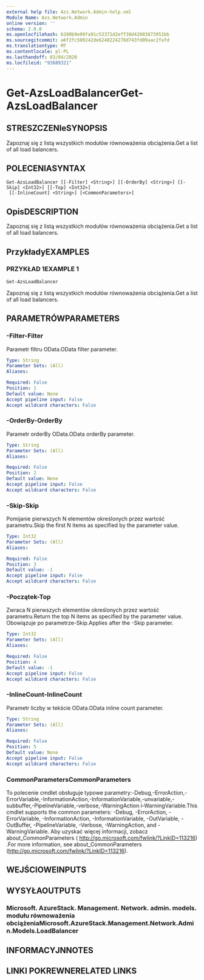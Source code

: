 ```yaml
---
external help file: Azs.Network.Admin-help.xml
Module Name: Azs.Network.Admin
online version: ''
schema: 2.0.0
ms.openlocfilehash: b280b9e99fa91c53371d2eff38d42003873951bb
ms.sourcegitcommit: a6f2fc500242de6248224278d743fd09aac2fafd
ms.translationtype: MT
ms.contentlocale: pl-PL
ms.lasthandoff: 03/04/2020
ms.locfileid: "93889321"
---
```

# <span data-ttu-id="d3b92-101">Get-AzsLoadBalancer</span><span class="sxs-lookup"><span data-stu-id="d3b92-101">Get-AzsLoadBalancer</span></span>

## <span data-ttu-id="d3b92-102">STRESZCZENIe</span><span class="sxs-lookup"><span data-stu-id="d3b92-102">SYNOPSIS</span></span>
<span data-ttu-id="d3b92-103">Zapoznaj się z listą wszystkich modułów równoważenia obciążenia.</span><span class="sxs-lookup"><span data-stu-id="d3b92-103">Get a list of all load balancers.</span></span>

## <span data-ttu-id="d3b92-104">POLECENIA</span><span class="sxs-lookup"><span data-stu-id="d3b92-104">SYNTAX</span></span>

```
Get-AzsLoadBalancer [[-Filter] <String>] [[-OrderBy] <String>] [[-Skip] <Int32>] [[-Top] <Int32>]
 [[-InlineCount] <String>] [<CommonParameters>]
```

## <span data-ttu-id="d3b92-105">Opis</span><span class="sxs-lookup"><span data-stu-id="d3b92-105">DESCRIPTION</span></span>
<span data-ttu-id="d3b92-106">Zapoznaj się z listą wszystkich modułów równoważenia obciążenia.</span><span class="sxs-lookup"><span data-stu-id="d3b92-106">Get a list of all load balancers.</span></span>

## <span data-ttu-id="d3b92-107">Przykłady</span><span class="sxs-lookup"><span data-stu-id="d3b92-107">EXAMPLES</span></span>

### <span data-ttu-id="d3b92-108">PRZYKŁAD 1</span><span class="sxs-lookup"><span data-stu-id="d3b92-108">EXAMPLE 1</span></span>
```
Get-AzsLoadBalancer
```

<span data-ttu-id="d3b92-109">Zapoznaj się z listą wszystkich modułów równoważenia obciążenia.</span><span class="sxs-lookup"><span data-stu-id="d3b92-109">Get a list of all load balancers.</span></span>

## <span data-ttu-id="d3b92-110">PARAMETRÓW</span><span class="sxs-lookup"><span data-stu-id="d3b92-110">PARAMETERS</span></span>

### <span data-ttu-id="d3b92-111">-Filter</span><span class="sxs-lookup"><span data-stu-id="d3b92-111">-Filter</span></span>
<span data-ttu-id="d3b92-112">Parametr filtru OData.</span><span class="sxs-lookup"><span data-stu-id="d3b92-112">OData filter parameter.</span></span>

```yaml
Type: String
Parameter Sets: (All)
Aliases:

Required: False
Position: 1
Default value: None
Accept pipeline input: False
Accept wildcard characters: False
```

### <span data-ttu-id="d3b92-113">-OrderBy</span><span class="sxs-lookup"><span data-stu-id="d3b92-113">-OrderBy</span></span>
<span data-ttu-id="d3b92-114">Parametr orderBy OData.</span><span class="sxs-lookup"><span data-stu-id="d3b92-114">OData orderBy parameter.</span></span>

```yaml
Type: String
Parameter Sets: (All)
Aliases:

Required: False
Position: 2
Default value: None
Accept pipeline input: False
Accept wildcard characters: False
```

### <span data-ttu-id="d3b92-115">-Skip</span><span class="sxs-lookup"><span data-stu-id="d3b92-115">-Skip</span></span>
<span data-ttu-id="d3b92-116">Pomijanie pierwszych N elementów określonych przez wartość parametru.</span><span class="sxs-lookup"><span data-stu-id="d3b92-116">Skip the first N items as specified by the parameter value.</span></span>

```yaml
Type: Int32
Parameter Sets: (All)
Aliases:

Required: False
Position: 3
Default value: -1
Accept pipeline input: False
Accept wildcard characters: False
```

### <span data-ttu-id="d3b92-117">-Początek</span><span class="sxs-lookup"><span data-stu-id="d3b92-117">-Top</span></span>
<span data-ttu-id="d3b92-118">Zwraca N pierwszych elementów określonych przez wartość parametru.</span><span class="sxs-lookup"><span data-stu-id="d3b92-118">Return the top N items as specified by the parameter value.</span></span>
<span data-ttu-id="d3b92-119">Obowiązuje po parametrze-Skip.</span><span class="sxs-lookup"><span data-stu-id="d3b92-119">Applies after the -Skip parameter.</span></span>

```yaml
Type: Int32
Parameter Sets: (All)
Aliases:

Required: False
Position: 4
Default value: -1
Accept pipeline input: False
Accept wildcard characters: False
```

### <span data-ttu-id="d3b92-120">-InlineCount</span><span class="sxs-lookup"><span data-stu-id="d3b92-120">-InlineCount</span></span>
<span data-ttu-id="d3b92-121">Parametr liczby w tekście OData.</span><span class="sxs-lookup"><span data-stu-id="d3b92-121">OData inline count parameter.</span></span>

```yaml
Type: String
Parameter Sets: (All)
Aliases:

Required: False
Position: 5
Default value: None
Accept pipeline input: False
Accept wildcard characters: False
```

### <span data-ttu-id="d3b92-122">CommonParameters</span><span class="sxs-lookup"><span data-stu-id="d3b92-122">CommonParameters</span></span>
<span data-ttu-id="d3b92-123">To polecenie cmdlet obsługuje typowe parametry:-Debug,-ErrorAction,-ErrorVariable,-InformationAction,-InformationVariable,-unvariable,-subbuffer,-PipelineVariable,-verbose,-WarningAction i-WarningVariable.</span><span class="sxs-lookup"><span data-stu-id="d3b92-123">This cmdlet supports the common parameters: -Debug, -ErrorAction, -ErrorVariable, -InformationAction, -InformationVariable, -OutVariable, -OutBuffer, -PipelineVariable, -Verbose, -WarningAction, and -WarningVariable.</span></span> <span data-ttu-id="d3b92-124">Aby uzyskać więcej informacji, zobacz about_CommonParameters ( http://go.microsoft.com/fwlink/?LinkID=113216) .</span><span class="sxs-lookup"><span data-stu-id="d3b92-124">For more information, see about_CommonParameters (http://go.microsoft.com/fwlink/?LinkID=113216).</span></span>

## <span data-ttu-id="d3b92-125">WEJŚCIOWE</span><span class="sxs-lookup"><span data-stu-id="d3b92-125">INPUTS</span></span>

## <span data-ttu-id="d3b92-126">WYSYŁA</span><span class="sxs-lookup"><span data-stu-id="d3b92-126">OUTPUTS</span></span>

### <span data-ttu-id="d3b92-127">Microsoft. AzureStack. Management. Network. admin. models. modułu równoważenia obciążenia</span><span class="sxs-lookup"><span data-stu-id="d3b92-127">Microsoft.AzureStack.Management.Network.Admin.Models.LoadBalancer</span></span>

## <span data-ttu-id="d3b92-128">INFORMACYJN</span><span class="sxs-lookup"><span data-stu-id="d3b92-128">NOTES</span></span>

## <span data-ttu-id="d3b92-129">LINKI POKREWNE</span><span class="sxs-lookup"><span data-stu-id="d3b92-129">RELATED LINKS</span></span>
